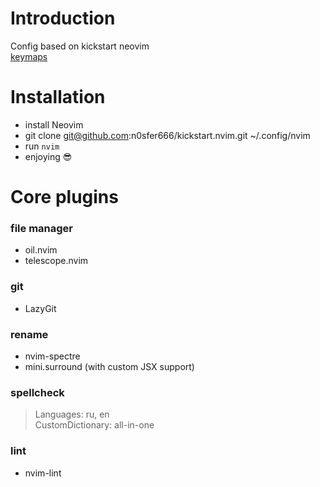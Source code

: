 # Introduction
Config based on kickstart neovim  
[keymaps](https://github.com/n0sfer666/kickstart.nvim/blob/master/doc/nvim_keymaps.txt)
# Installation
  - install Neovim
  - git clone git@github.com:n0sfer666/kickstart.nvim.git ~/.config/nvim
  - run `nvim`
  - enjoying 😎
# Core plugins
### file manager
  - oil.nvim
  - telescope.nvim
### git
  - LazyGit
### rename
  - nvim-spectre
  - mini.surround (with custom JSX support)
### spellcheck
> Languages: ru, en  
> CustomDictionary: all-in-one
### lint
  - nvim-lint
